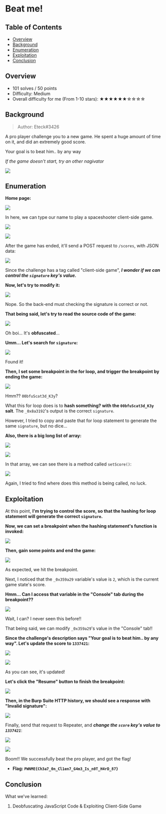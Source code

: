 # Beat me!

## Table of Contents

- [Overview](#overview)
- [Background](#background)
- [Enumeration](#enumeration)
- [Exploitation](#exploitation)
- [Conclusion](#conclusion)

## Overview

- 101 solves / 50 points
- Difficulty: Medium
- Overall difficulty for me (From 1-10 stars): ★★★★★★☆☆☆☆

## Background

> Author: Eteck#3426

A pro player challenge you to a new game. He spent a huge amount of time on it, and did an extremely good score.

Your goal is to beat him.. by any way

_If the game doesn't start, try an other nagivator_

![](https://raw.githubusercontent.com/siunam321/CTF-Writeups/main/PwnMe-2023-8-bits/images/Pasted%20image%2020230506201325.png)

## Enumeration

**Home page:**

![](https://raw.githubusercontent.com/siunam321/CTF-Writeups/main/PwnMe-2023-8-bits/images/Pasted%20image%2020230506201352.png)

In here, we can type our name to play a spaceshooter client-side game.

![](https://raw.githubusercontent.com/siunam321/CTF-Writeups/main/PwnMe-2023-8-bits/images/Pasted%20image%2020230506201430.png)

![](https://raw.githubusercontent.com/siunam321/CTF-Writeups/main/PwnMe-2023-8-bits/images/Pasted%20image%2020230506201446.png)

After the game has ended, it'll send a POST request to `/scores`, with JSON data:

![](https://raw.githubusercontent.com/siunam321/CTF-Writeups/main/PwnMe-2023-8-bits/images/Pasted%20image%2020230506201517.png)

Since the challenge has a tag called "client-side game", ***I wonder if we can control the `signature` key's value.***

**Now, let's try to modify it:**

![](https://raw.githubusercontent.com/siunam321/CTF-Writeups/main/PwnMe-2023-8-bits/images/Pasted%20image%2020230506201655.png)

Nope. So the back-end must checking the signature is correct or not.

**That being said, let's try to read the source code of the game:**

![](https://raw.githubusercontent.com/siunam321/CTF-Writeups/main/PwnMe-2023-8-bits/images/Pasted%20image%2020230506201813.png)

Oh boi... It's **obfuscated**...

**Umm... Let's search for `signature`:**

![](https://raw.githubusercontent.com/siunam321/CTF-Writeups/main/PwnMe-2023-8-bits/images/Pasted%20image%2020230506202118.png)

Found it!

**Then, I set some breakpoint in the for loop, and trigger the breakpoint by ending the game:**

![](https://raw.githubusercontent.com/siunam321/CTF-Writeups/main/PwnMe-2023-8-bits/images/Pasted%20image%2020230506202210.png)

Hmm?? `00bfuScat3d_K3y`?

What this for loop does is to **hash something? with the `00bfuScat3d_K3y` salt**. The `_0x8a3192`'s output is the correct `signature`.

However, I tried to copy and paste that for loop statement to generate the same `signature`, but no dice...

**Also, there is a big long list of array:**

![](https://raw.githubusercontent.com/siunam321/CTF-Writeups/main/PwnMe-2023-8-bits/images/Pasted%20image%2020230506204008.png)

![](https://raw.githubusercontent.com/siunam321/CTF-Writeups/main/PwnMe-2023-8-bits/images/Pasted%20image%2020230506204036.png)

In that array, we can see there is a method called `setScore()`:

![](https://raw.githubusercontent.com/siunam321/CTF-Writeups/main/PwnMe-2023-8-bits/images/Pasted%20image%2020230506204111.png)

Again, I tried to find where does this method is being called, no luck.

## Exploitation

At this point, **I'm trying to control the score, so that the hashing for loop statement will generate the correct `signature`.**

**Now, we can set a breakpoint when the hashing statement's function is invoked:**

![](https://raw.githubusercontent.com/siunam321/CTF-Writeups/main/PwnMe-2023-8-bits/images/Pasted%20image%2020230506221811.png)

**Then, gain some points and end the game:**

![](https://raw.githubusercontent.com/siunam321/CTF-Writeups/main/PwnMe-2023-8-bits/images/Pasted%20image%2020230506221839.png)

As expected, we hit the breakpoint.

Next, I noticed that the `_0x359a29` variable's value is `2`, which is the current game state's score.

**Hmm... Can I access that variable in the "Console" tab during the breakpoint??**

![](https://raw.githubusercontent.com/siunam321/CTF-Writeups/main/PwnMe-2023-8-bits/images/Pasted%20image%2020230506222017.png)

Wait, I can? I never seen this before!!

That being said, we can modify `_0x359a29`'s value in the "Console" tab!!

**Since the challenge's description says "Your goal is to beat him.. by any way". Let's update the score to `1337421`:**

![](https://raw.githubusercontent.com/siunam321/CTF-Writeups/main/PwnMe-2023-8-bits/images/Pasted%20image%2020230506222224.png)

![](https://raw.githubusercontent.com/siunam321/CTF-Writeups/main/PwnMe-2023-8-bits/images/Pasted%20image%2020230506222248.png)

As you can see, it's updated!

**Let's click the "Resume" button to finish the breakpoint:**

![](https://raw.githubusercontent.com/siunam321/CTF-Writeups/main/PwnMe-2023-8-bits/images/Pasted%20image%2020230506222330.png)

**Then, in the Burp Suite HTTP history, we should see a response with "Invalid signature":**

![](https://raw.githubusercontent.com/siunam321/CTF-Writeups/main/PwnMe-2023-8-bits/images/Pasted%20image%2020230506222403.png)

Finally, send that request to Repeater, and ***change the `score` key's value to `1337421`***:

![](https://raw.githubusercontent.com/siunam321/CTF-Writeups/main/PwnMe-2023-8-bits/images/Pasted%20image%2020230506222444.png)

![](https://raw.githubusercontent.com/siunam321/CTF-Writeups/main/PwnMe-2023-8-bits/images/Pasted%20image%2020230506222519.png)

Boom!! We successfully beat the pro player, and got the flag!

- **Flag: `PWNME{Ch3a7_0n_Cl1en7_G4m3_Is_n0T_H4rD_87}`**

## Conclusion

What we've learned:

1. Deobfuscating JavaScript Code & Exploiting Client-Side Game